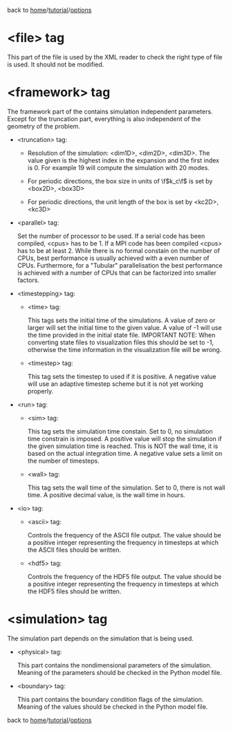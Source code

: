 back to [home](/)/[tutorial](/tutorial)/[options](/tutorial/tutorial-options)

# \<file\> tag

This part of the file is used by the XML reader to check the right type of file is used. It should not be modified.

# \<framework\> tag

The framework part of the contains simulation independent parameters. Except for the truncation part, everything is also independent of the geometry of the problem.

   - \<truncation\> tag:

      + Resolution of the simulation: \<dim1D\>, \<dim2D\>, \<dim3D\>. The value given is the highest index in the expansion and the first index is 0. For example 19 will compute the simulation with 20 modes.

      + For periodic directions, the box size in units of \f$k_c\f$ is set by \<box2D\>, \<box3D\>

      + For periodic directions, the unit length of the box is set by \<kc2D\>, \<kc3D\>

   - \<parallel\> tag:

      Set the number of processor to be used. If a serial code has been compiled, \<cpus\> has to be 1. If a MPI code has been compiled \<cpus\> has to be at least 2. While there is no formal constain on the number of CPUs, best performance is usually achieved with a even number of CPUs. Furthermore, for a "Tubular" parallelisation the best performance is achieved with a number of CPUs that can be factorized into smaller factors.

   - \<timestepping\> tag:

      - \<time\> tag:
         
         This tags sets the initial time of the simulations. A value of zero or larger will set the initial time to the given value. A value of -1 will use the time provided in the initial state file. IMPORTANT NOTE: When converting state files to visualization files this should be set to -1, otherwise the time information in the visualization file will be wrong.

      - \<timestep\> tag:

         This tag sets the timestep to used if it is positive. A negative value will use an adaptive timestep scheme but it is not yet working properly.


   - \<run\> tag:

      - \<sim\> tag:

         This tag sets the simulation time constain. Set to 0, no simulation time constrain is imposed. A positive value will stop the simulation if the given simulation time is reached. This is NOT the wall time, it is based on the actual integration time. A negative value sets a limit on the number of timesteps.

      - \<wall\> tag:

         This tag sets the wall time of the simulation. Set to 0, there is not wall time. A positive decimal value, is the wall time in hours.

   - \<io\> tag:

      - \<ascii\> tag:

         Controls the frequency of the ASCII file output. The value should be a positive integer representing the frequency in timesteps at which the ASCII files should be written.

      - \<hdf5\> tag:

         Controls the frequency of the HDF5 file output. The value should be a positive integer representing the frequency in timesteps at which the HDF5 files should be written.

# \<simulation\> tag

The simulation part depends on the simulation that is being used.

   - \<physical\> tag:
      
      This part contains the nondimensional parameters of the simulation. Meaning of the parameters should be checked in the Python model file.

   - \<boundary\> tag:
      
      This part contains the boundary condition flags of the simulation. Meaning of the values should be checked in the Python model file.
         

back to [home](/)/[tutorial](/tutorial)/[options](/tutorial/tutorial-options)
